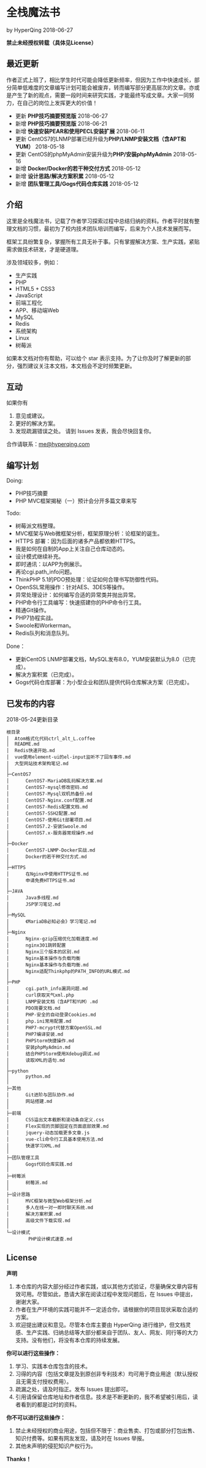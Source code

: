 # 全栈魔法书

by HyperQing 2018-06-27

**禁止未经授权转载（具体见License）**

## 最近更新

作者正式上班了，相比学生时代可能会降低更新频率，但因为工作中快速成长，部分简单低难度的文章编写计划可能会被废弃，转而编写部分更高层次的文章。亦或是产生了新的观点，需要一段时间来研究实践，才能最终写成文章。大家一同努力，在自己的岗位上发挥更大的价值！

- 更新 **PHP技巧摘要预览版** 2018-06-27
- 新增 **PHP技巧摘要预览版** 2018-06-21
- 新增 **快速安装PEAR和使用PECL安装扩展** 2018-06-11
- 更新 CentOS7的LNMP部署已经升级为**PHP/LNMP安装文档（含APT和YUM）** 2018-05-18
- 更新 CentOS的phpMyAdmin安装升级为**PHP/安装phpMyAdmin** 2018-05-16
- 新增 **Docker/Docker的若干种交付方式** 2018-05-12
- 新增 **设计思路/解决方案积累** 2018-05-12
- 新增 **团队管理工具/Gogs代码仓库实践** 2018-05-12

## 介绍

这里是全栈魔法书，记载了作者学习探索过程中总结归纳的资料。作者平时就有整理文档的习惯，最初为了校内技术团队培训而编写，后来为个人技术发展而写。

框架工具纷繁复杂，掌握所有工具无补于事。只有掌握解决方案、生产实践，紧贴需求做技术研发，才是硬道理。

涉及领域较多，例如：

- 生产实践
- PHP
- HTML5 + CSS3
- JavaScript
- 前端工程化
- APP、移动端Web
- MySQL
- Redis
- 系统架构
- Linux
- 树莓派

如果本文档对你有帮助，可以给个 star 表示支持。为了让你及时了解更新的部分，强烈建议关注本文档，本文档会不定时频繁更新。

## 互动

如果你有
1. 意见或建议。
2. 更好的解决方案。
3. 发现疏漏错误之处。
请到 Issues 发表，我会尽快回复你。

合作请联系：me@hyperqing.com

## 编写计划

Doing:
- PHP技巧摘要
- PHP MVC框架揭秘（一）预计会分开多篇文章来写

Todo:
- 树莓派文档整理。
- MVC框架与Web微框架分析，框架原理分析：论框架的诞生。
- HTTPS 部署：因为后面的诸多产品都依赖HTTPS。
- 我是如何在自制的App上关注自己仓库动态的。
- 设计模式继续补充。
- 即时通讯：以APP为例展示。
- 再论cgi.path_info问题。
- ThinkPHP 5.1的PDO预处理：论证如何合理书写防御性代码。
- OpenSSL常用操作：针对AES、3DES等操作。
- 异常处理设计：如何编写合适的异常类并抛出异常。
- PHP命令行工具编写：快速搭建你的PHP命令行工具。
- 精通Git操作。
- PHP7协程实战。
- Swoole和Workerman。
- Redis队列和消息队列。

Done：
- 更新CentOS LNMP部署文档，MySQL发布8.0，YUM安装默认为8.0（已完成）。
- 解决方案积累（已完成）。
- Gogs代码仓库部署：为小型企业和团队提供代码仓库解决方案（已完成）。

## 已发布的内容

2018-05-24更新目录
```
根目录
│  Atom格式化代码ctrl_alt_L.coffee
│  README.md
│  Redis快速开始.md
│  vue使用element-ui的el-input监听不了回车事件.md
│  大型网站技术架构笔记.md
│
├─CentOS7
│      CentOS7-MariaDB乱码解决方案.md
│      CentOS7-mysql修改密码.md
│      CentOS7-Mysql双机热备份.md
│      CentOS7-Nginx.conf配置.md
│      CentOS7-Redis配置文档.md
│      CentOS7-SSH2配置.md
│      CentOS7-使用Git部署项目.md
│      CentOS7.2-安装Swoole.md
│      CentOS7.x-服务器常规操作.md
│
├─Docker
│      CentOS7-LNMP-Docker实战.md
│      Docker的若干种交付方式.md
│
├─HTTPS
│      在Nginx中使用HTTPS证书.md
│      申请免费HTTPS证书.md
│
├─JAVA
│      Java多线程.md
│      JSP学习笔记.md
│
├─MySQL
│      《MariaDB必知必会》学习笔记.md
│
├─Nginx
│      Nginx-gzip压缩优化加载速度.md
│      nginx301跳转配置
│      Nginx三个版本的区别.md
│      Nginx基本操作与负载均衡
│      Nginx基本操作与负载均衡.md
│      Nginx适配Thinkphp的PATH_INFO的URL模式.md
│
├─PHP
│      cgi.path_info漏洞问题.md
│      curl获取天气xml.php
│      LNMP安装文档（含APT和YUM）.md
│      PDO简要文档.md
│      PHP-安全的自动登录Cookies.md
│      php.ini常用配置.md
│      PHP7-mcrypt代替方案OpenSSL.md
│      PHP7编译安装.md
│      PHPStorm快捷操作.md
│      安装phpMyAdmin.md
│      结合PHPStorm使用Xdebug调试.md
│      读取XML的语句.md
│
├─python
│      python.md
│
├─其他
│      Git进阶与团队协作.md
│      网站搭建.md
│
├─前端
│      CSS溢出文本截断和滚动条自定义.css
│      Flex实现的页脚固定在页面底部效果.md
│      jquery-动态加载更多文章.js
│      vue-cli命令行工具基本使用方法.md
│      快速学习XML.md
│
├─团队管理工具
│      Gogs代码仓库实践.md
│
├─树莓派
│      树莓派.md
│
├─设计思路
│      MVC框架与微型Web框架分析.md
│      多人在线一对一即时聊天系统.md
│      解决方案积累.md
│      高级文件下载实现.md
│
└─设计模式
        PHP设计模式速查.md
```

## License

**声明**
1. 本仓库的内容大部分经过作者实践，或以其他方式验证，尽量确保文章内容有效可用。尽管如此，恳请大家在阅读过程中发现问题后，在 Issues 中提出，谢谢大家。
2. 作者在生产环境的实践可能并不一定适合你，请根据你的项目现状采取合适的方案。
3. 欢迎提出建议和意见。尽管本仓库主要由 HyperQing 进行维护，但文档灵感、生产实践、归纳总结等大部分都来自于团队、友人、网友、同行等的大力支持。没有他们，将没有本仓库的持续发展。

**你可以进行这些操作：**
1. 学习、实践本仓库包含的技术。
2. 习得的内容（包括文章提及到原创非专利技术）均可用于商业用途（默认授权且无需支付授权费用）。
3. 疏漏之处，请及时指正。发布 Issues 提出即可。
4. 引用请保留仓库地址和作者信息。技术是不断更新的，我不希望被引用后，读者看到的都是过时的资料。

**你不可以进行这些操作：**
1. 禁止未经授权的商业用途，包括但不限于：商业售卖、打包或部分打包出售、知识付费等。如果有网友发现，请及时在 Issues 举报。
2. 其他未声明的侵犯知识产权行为。

**Thanks！**
